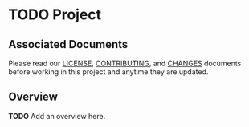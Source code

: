 # **TODO** Project

## Associated Documents
Please read our [LICENSE][lice], [CONTRIBUTING][cont], and [CHANGES][chge]
documents before working in this project and anytime they are updated.

## Overview
**TODO** Add an overview here.

[chge]: ./CHANGES.md
[cont]: ./CONTRIBUTING.md
[lice]: ./LICENSE.md
